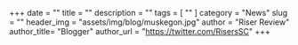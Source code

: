 +++
date        = ""
title       = ""
description = ""
tags        = [ "" ]
category    = "News"
slug        = ""
header_img	= "assets/img/blog/muskegon.jpg"
author		= "Riser Review"
author_title= "Blogger"
author_url	= "https://twitter.com/RisersSC"
+++
